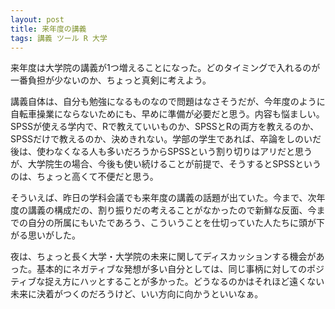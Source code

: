 ```yaml
---
layout: post
title: 来年度の講義
tags: 講義 ツール R 大学
---
```


来年度は大学院の講義が1つ増えることになった。どのタイミングで入れるのが一番負担が少ないのか、ちょっと真剣に考えよう。

講義自体は、自分も勉強になるものなので問題はなさそうだが、今年度のように自転車操業にならないためにも、早めに準備が必要だと思う。内容も悩ましい。SPSSが使える学内で、Rで教えていいものか、SPSSとRの両方を教えるのか、SPSSだけで教えるのか、決めきれない。学部の学生であれば、卒論をしのいだ後は、使わなくなる人も多いだろうからSPSSという割り切りはアリだと思うが、大学院生の場合、今後も使い続けることが前提で、そうするとSPSSというのは、ちょっと高くて不便だと思う。

そういえば、昨日の学科会議でも来年度の講義の話題が出ていた。今まで、次年度の講義の構成だの、割り振りだの考えることがなかったので新鮮な反面、今までの自分の所属にもいたであろう、こういうことを仕切っていた人たちに頭が下がる思いがした。

夜は、ちょっと長く大学・大学院の未来に関してディスカッションする機会があった。基本的にネガティブな発想が多い自分としては、同じ事柄に対してのポジティブな捉え方にハッとすることが多かった。どうなるのかはそれほど遠くない未来に決着がつくのだろうけど、いい方向に向かうといいなぁ。
